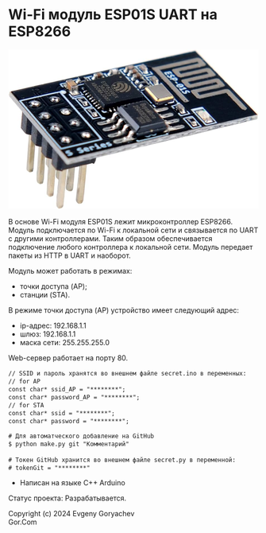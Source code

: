 # Wi-Fi модуль ESP01S UART на ESP8266

![img/ESP01S-UART.jpg](img/ESP01S-UART.jpg)

В основе Wi-Fi модуля ESP01S лежит микроконтроллер ESP8266.
Модуль подключается по Wi-Fi к локальной сети и связывается по UART с другими контроллерами.
Таким образом обеспечивается подключение любого контроллера к локальной сети. 
Модуль передает пакеты из HTTP в UART и наоборот.

Модуль может работать в режимах:
- точки доступа (AP);
- станции (STA).

В режиме точки доступа (AP) устройство имеет следующий адрес:
- ip-адрес: 192.168.1.1
- шлюз: 192.168.1.1
- маска сети: 255.255.255.0

Web-сервер работает на порту 80.

```
// SSID и пароль хранятся во внешнем файле secret.ino в переменных:
// for AP 
const char* ssid_AP = "********";  
const char* password_AP = "********";
// for STA
const char* ssid = "********";  
const char* password = "********";
```

```
# Для автоматческого добавление на GitHub
$ python make.py git "Комментарий"

# Токен GitHub хранится во внешнем файле secret.py в переменной:
# tokenGit = "********"
```

- Написан на языке C++ Arduino

Статус проекта: Разрабатывается.


Copyright (c) 2024 Evgeny Goryachev  
Gor.Com 